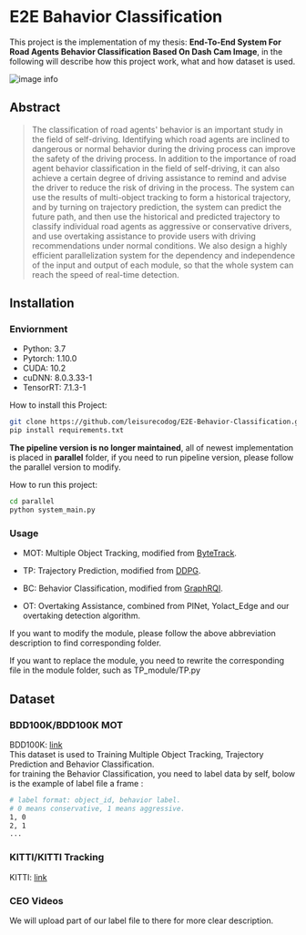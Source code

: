 # E2E Bahavior Classification
This project is the implementation of my thesis: **End-To-End System For Road Agents Behavior Classification Based On Dash Cam Image**, in the following will describe how this project work, what and how dataset is used.

![image info](./imgs/demo/BC.gif)

## Abstract
> The classification of road agents' behavior is an important study in the field of self-driving. Identifying which road agents are inclined to dangerous or normal behavior during the driving process can improve the safety of the driving process. In addition to the importance of road agent behavior classification in the field of self-driving, it can also achieve a certain degree of driving assistance to remind and advise the driver to reduce the risk of driving in the process. The system can use the results of multi-object tracking to form a historical trajectory, and by turning on trajectory prediction, the system can predict the future path, and then use the historical and predicted trajectory to classify individual road agents as aggressive or conservative drivers, and use overtaking assistance to provide users with driving recommendations under normal conditions. We also design a highly efficient parallelization system for the dependency and independence of the input and output of each module, so that the whole system can reach the speed of real-time detection.

## Installation

### Enviornment

- Python: 3.7
- Pytorch: 1.10.0
- CUDA: 10.2
- cuDNN: 8.0.3.33-1
- TensorRT: 7.1.3-1

How to install this Project:
```sh
git clone https://github.com/leisurecodog/E2E-Behavior-Classification.git
pip install requirements.txt
```

**The pipeline version is no longer maintained**, all of newest implementation is placed in **parallel** folder, if you need to run pipeline version, please follow the parallel version to modify.

How to run this project:
```sh
cd parallel
python system_main.py
```
### Usage

- MOT: Multiple Object Tracking, modified from [ByteTrack](https://github.com/ifzhang/ByteTrack).

- TP: Trajectory Prediction, modified from [DDPG](https://github.com/ghliu/pytorch-ddpg).
- BC: Behavior Classification, modified from [GraphRQI](https://github.com/rohanchandra30/GraphRQI).
- OT: Overtaking Assistance, combined from PINet, Yolact_Edge and our overtaking detection algorithm.

If you want to modify the module, please follow the above abbreviation description to find corresponding folder.

If you want to replace the module, you need to rewrite the corresponding file in the module folder, such as TP_module/TP.py

## Dataset
### BDD100K/BDD100K MOT
BDD100K: [link](https://www.bdd100k.com/)<br>
This dataset is used to Training Multiple Object Tracking, Trajectory Prediction and Behavior Classification. <br>for training the Behavior Classification, you need to label data by self, bolow is the example of label file a frame :
```sh
# label format: object_id, behavior label.
# 0 means conservative, 1 means aggressive.
1, 0 
2, 1
...
```

### KITTI/KITTI Tracking
KITTI: [link](http://www.cvlibs.net/datasets/kitti/)<br>
### CEO Videos

We will upload part of our label file to there for more clear description.